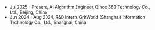 - Jul 2025 – Present, AI Algorithm Engineer, Qihoo 360 Technology Co., Ltd., Beijing, China  
- Jun 2024 – Aug 2024, R&D Intern, GritWorld (Shanghai) Information Technology Co., Ltd., Shanghai, China  
